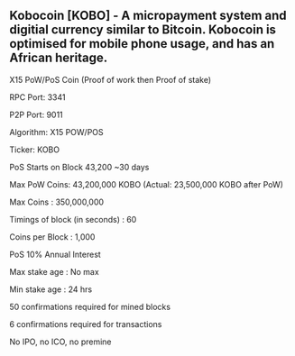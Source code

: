 ## Kobocoin [KOBO] - A micropayment system and digitial currency similar to Bitcoin. Kobocoin is optimised for mobile phone usage, and has an African heritage.


X15 PoW/PoS Coin (Proof of work then Proof of stake)

RPC Port: 3341

P2P Port: 9011

Algorithm: X15 POW/POS

Ticker: KOBO

PoS Starts on Block 43,200 ~30 days

Max PoW Coins: 43,200,000 KOBO
(Actual: 23,500,000 KOBO after PoW)

Max Coins : 350,000,000

Timings of block (in seconds) : 60

Coins per Block  : 1,000

PoS 10% Annual Interest

Max stake age : No max

Min stake age : 24 hrs

50 confirmations required for mined blocks

6 confirmations required for transactions

No IPO, no ICO, no premine
